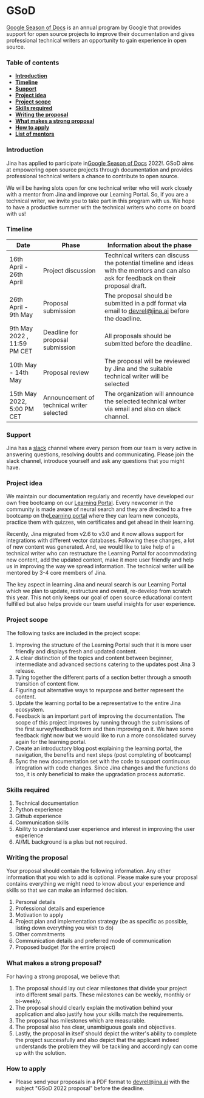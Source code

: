 # GSoD
[Google Season of Docs](https://developers.google.com/season-of-docs) is an annual program by Google that provides support for open source projects to improve their documentation and gives professional technical writers an opportunity to gain experience in open source.

### **Table of contents**

- [**Introduction**](#introduction)
- [**Timeline**](#timeline)
- [**Support**](#support)
- [**Project idea**](#project-idea)
- [**Project scope**](#project-scope)
- [**Skills required**](#8ud4368gz5uf)
- [**Writing the proposal**](#gztt6jmw0svh)
- [**What makes a strong proposal**](#h2d0kmgdv8f9)
- [**How to apply**](#8lg9babvcef)
- [**List of mentors**](#5sy76pb4a7en)

### **Introduction**

Jina has applied to participate in[Google Season of Docs](https://developers.google.com/season-of-docs) 2022!. GSoD aims at empowering open source projects through documentation and provides professional technical writers a chance to contribute to open source.

We will be having slots open for one technical writer who will work closely with a mentor from Jina and improve our Learning Portal. So, if you are a technical writer, we invite you to take part in this program with us. We hope to have a productive summer with the technical writers who come on board with us!

### **Timeline**

| Date | Phase | Information about the phase |
| --- | --- | --- |
| 16th April - 26th April | Project discussion | Technical writers can discuss the potential timeline and ideas with the mentors and can also ask for feedback on their proposal draft.|
| 26th April - 9th May | Proposal submission | The proposal should be submitted in a pdf format via email to [devrel@jina.ai](mailto:jyoti.bisht@jina.ai) before the deadline. |
| 9th May 2022 , 11:59 PM CET | Deadline for proposal submission| All proposals should be submitted before the deadline. |
| 10th May - 14th May | Proposal review | The proposal will be reviewed by Jina and the suitable technical writer will be selected |
| 15th May 2022, 5:00 PM CET | Announcement of technical writer selected | The organization will announce the selected technical writer via email and also on slack channel.|

### **Support**

Jina has a [slack](https://slack.jina.ai/) channel where every person from our team is very active in answering questions, resolving doubts and communicating. Please join the slack channel, introduce yourself and ask any questions that you might have.

### **Project idea**

We maintain our documentation regularly and recently have developed our own free bootcamp on our [Learning Portal](https://learn.jina.ai/). Every newcomer in the community is made aware of neural search and they are directed to a free bootcamp on the[Learning portal](https://learn.jina.ai/) where they can learn new concepts, practice them with quizzes, win certificates and get ahead in their learning.

Recently, Jina migrated from v2.6 to v3.0 and it now allows support for integrations with different vector databases. Following these changes, a lot of new content was generated. And, we would like to take help of a technical writer who can restructure the Learning Portal for accommodating new content, add the updated content, make it more user friendly and help us in improving the way we spread information. The technical writer will be mentored by 3-4 core members of Jina.

The key aspect in learning Jina and neural search is our Learning Portal which we plan to update, restructure and overall, re-develop from scratch this year. This not only keeps our goal of open source educational content fulfilled but also helps provide our team useful insights for user experience.

### **Project scope**

The following tasks are included in the project scope:

1. Improving the structure of the Learning Portal such that it is more user friendly and displays fresh and updated content.
2. A clear distinction of the topics and content between beginner, intermediate and advanced sections catering to the updates post Jina 3 release.
3. Tying together the different parts of a section better through a smooth transition of content flow.
4. Figuring out alternative ways to repurpose and better represent the content.
5. Update the learning portal to be a representative to the entire Jina ecosystem.
6. Feedback is an important part of improving the documentation. The scope of this project improves by running through the submissions of the first survey/feedback form and then improving on it. We have some feedback right now but we would like to run a more consolidated survey again for the learning portal.
7. Create an introductory blog post explaining the learning portal, the navigation, the benefits and next steps (post completing of bootcamp)
8. Sync the new documentation set with the code to support continuous integration with code changes. Since Jina changes and the functions do too, it is only beneficial to make the upgradation process automatic.

### **Skills required**

1. Technical documentation
2. Python experience
3. Github experience
4. Communication skills
5. Ability to understand user experience and interest in improving the user experience
6. AI/ML background is a plus but not required.

### **Writing the proposal**

Your proposal should contain the following information. Any other information that you wish to add is optional. Please make sure your proposal contains everything we might need to know about your experience and skills so that we can make an informed decision.

1. Personal details
2. Professional details and experience
3. Motivation to apply
4. Project plan and implementation strategy (be as specific as possible, listing down everything you wish to do)
5. Other commitments
6. Communication details and preferred mode of communication
7. Proposed budget (for the entire project)

### **What makes a strong proposal?**

For having a strong proposal, we believe that:

1. The proposal should lay out clear milestones that divide your project into different small parts. These milestones can be weekly, monthly or bi-weekly.
2. The proposal should clearly explain the motivation behind your application and also justify how your skills match the requirements.
3. The proposal has milestones which are measurable.
4. The proposal also has clear, unambiguous goals and objectives.
5. Lastly, the proposal in itself should depict the writer&#39;s ability to complete the project successfully and also depict that the applicant indeed understands the problem they will be tackling and accordingly can come up with the solution.

### **How to apply**

- Please send your proposals in a PDF format to [devrel@jina.ai](mailto:jyoti.bisht@jina.ai) with the subject &quot;GSoD 2022 proposal&quot; before the deadline.
